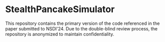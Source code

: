 # StealthPancakeSimulator
This repository contains the primary version of the code referenced in the paper submitted to NSDI'24. Due to the double-blind review process, the repository is anonymized to maintain confidentiality.
